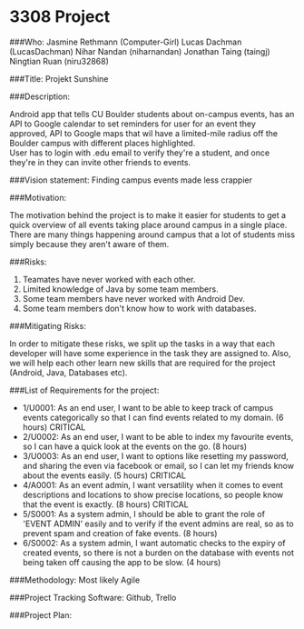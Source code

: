 # 3308 Project

###Who: 
Jasmine Rethmann (Computer-Girl) Lucas Dachman (LucasDachman) Nihar Nandan (niharnandan) Jonathan Taing (taingj) Ningtian Ruan (niru32868)

###Title: Projekt Sunshine

###Description:

Android app that tells CU Boulder students about on-campus events, 
has an API to Google calendar to set reminders for user for an event they approved, 
API to Google maps that wil have a limited-mile radius off the Boulder campus with different places highlighted.  
User has to login with .edu email to verify they're a student, and once they're in they can invite other friends to events.

###Vision statement: Finding campus events made less crappier

###Motivation:

The motivation behind the project is to make it easier for students to get a quick overview of all events taking place around campus in a single place. There are many things happening around campus that a lot of students miss simply because they aren't aware of them.


###Risks:
  1. Teamates have never worked with each other.
  2. Limited knowledge of Java by some team members. 
  3. Some team members have never worked with Android Dev.
  4. Some team members don't know how to work with databases.

###Mitigating Risks:

In order to mitigate these risks, we split up the tasks in a way that each developer will have some experience in the task they are assigned to. Also, we will help each other learn new skills that are required for the project (Android, Java, Databases etc). 

###List of Requirements for the project:
* 1/U0001: As an end user, I want to be able to keep track of campus events categorically so that I can find events related to my domain. (6 hours) CRITICAL
* 2/U0002: As an end user, I want to be able to index my favourite events, so I can have a quick look at the events on the go. (8 hours)
* 3/U0003: As an end user, I want to options like resetting my password, and sharing the even via facebook or email, so I can let my friends know about the events easily. (5 hours) CRITICAL
* 4/A0001: As an event admin, I want versatility when it comes to event descriptions and locations to show precise locations, so people know that the event is exactly. (8 hours) CRITICAL
* 5/S0001: As a system admin, I should be able to grant the role of 'EVENT ADMIN' easily and to verify if the event admins are real, so as to prevent spam and creation of fake events. (8 hours)
* 6/S0002: As a system admin, I want automatic checks to the expiry of created events, so there is not a burden on the database with events not being taken off causing the app to be slow. (4 hours)

###Methodology: Most likely Agile

###Project Tracking Software: Github, Trello

###Project Plan:

